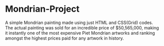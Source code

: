 # Mondrian-Project
A simple Mondrian painting made using just HTML and CSS(Grid) codes. The actual painting was sold for an incredible price of $50,565,000, making it instantly one of the most expensive Piet Mondrian artworks and ranking amongst the highest prices paid for any artwork in history.

